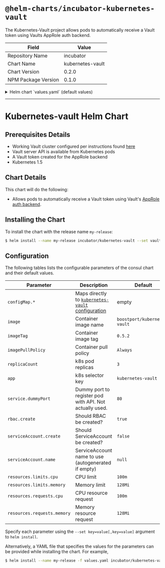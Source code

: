 # `@helm-charts/incubator-kubernetes-vault`

The Kubernetes-Vault project allows pods to automatically receive a Vault token using Vaults AppRole auth backend.

| Field               | Value            |
| ------------------- | ---------------- |
| Repository Name     | incubator        |
| Chart Name          | kubernetes-vault |
| Chart Version       | 0.2.0            |
| NPM Package Version | 0.1.0            |

<details>

<summary>Helm chart `values.yaml` (default values)</summary>

```yaml
# Default values for kubernetes-vault.
# This is a YAML-formatted file.
# Declare variables to be passed into your templates.

replicaCount: 3
image:
  repository: boostport/kubernetes-vault
  tag: v0.5.2
  pullPolicy: Always
app: kubernetes-vault
service:
  dummyPort: 80

# Maps directly to https://github.com/Boostport/kubernetes-vault#configuration
configMap:
  vault:
    addr: http://vault:8200
    token: change-this-value
  kubernetes:
    service: '{{ template "fullname" . }}'
    watchNamespace: ${KUBERNETES_NAMESPACE}
    serviceNamespace: ${KUBERNETES_NAMESPACE}

rbac:
  create: true

serviceAccount:
  create: true
  name: ''

resources:
  limits:
    cpu: 100m
    memory: 128Mi
  requests:
    cpu: 100m
    memory: 128Mi
```

</details>

---

# Kubernetes-vault Helm Chart

## Prerequisites Details

- Working Vault cluster configured per instructions found [here](https://github.com/Boostport/kubernetes-vault/blob/master/quick-start.md#22-set-up-the-root-certificate-authority)
- Vault server API is available from Kubernetes pods
- A Vault token created for the AppRole backend
- Kubernetes 1.5

## Chart Details

This chart will do the following:

- Allows pods to automatically receive a Vault token using Vault's [AppRole auth backend](https://www.vaultproject.io/docs/auth/approle.html).

## Installing the Chart

To install the chart with the release name `my-release`:

```bash
$ helm install --name my-release incubator/kubernetes-vault --set vault.address=$your_vault_server --set vault.token=$your_vault_token
```

## Configuration

The following tables lists the configurable parameters of the consul chart and their default values.

| Parameter                   | Description                                                                                                      | Default                      |
| --------------------------- | ---------------------------------------------------------------------------------------------------------------- | ---------------------------- |
| `configMap.*`               | Maps directly to [`kubernetes-vault` configuration](https://github.com/Boostport/kubernetes-vault#configuration) | empty                        |
| `image`                     | Container image name                                                                                             | `boostport/kubernetes-vault` |
| `imageTag`                  | Container image tag                                                                                              | `0.5.2`                      |
| `imagePullPolicy`           | Container pull policy                                                                                            | `Always`                     |
| `replicaCount`              | k8s pod replicas                                                                                                 | `3`                          |
| `app`                       | k8s selector key                                                                                                 | `kubernetes-vault`           |
| `service.dummyPort`         | Dummy port to register pod with API. Not actually used.                                                          | `80`                         |
| `rbac.create`               | Should RBAC be created?                                                                                          | `true`                       |
| `serviceAccount.create`     | Should ServiceAccount be created?                                                                                | `false`                      |
| `serviceAccount.name`       | ServiceAccount name to use (autogenerated if empty)                                                              | `null`                       |
| `resources.limits.cpu`      | CPU limit                                                                                                        | `100m`                       |
| `resources.limits.memory`   | Memory limit                                                                                                     | `128Mi`                      |
| `resources.requests.cpu`    | CPU resource request                                                                                             | `100m`                       |
| `resources.requests.memory` | Memory resource request                                                                                          | `128Mi`                      |

Specify each parameter using the `--set key=value[,key=value]` argument to `helm install`.

Alternatively, a YAML file that specifies the values for the parameters can be provided while installing the chart. For example,

```bash
$ helm install --name my-release -f values.yaml incubator/kubernetes-vault
```
